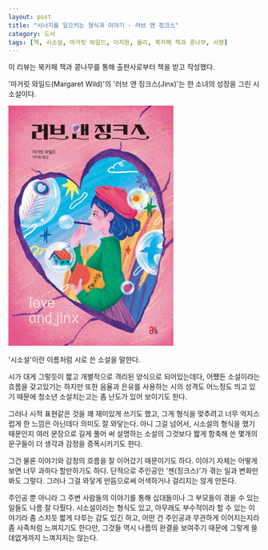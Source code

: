 ```yaml
---
layout: post
title: "시너지를 일으키는 형식과 이야기 - 러브 앤 징크스"
category: 도서
tags: [책, 시소설, 마거릿 와일드, 이지원, 올리, 북카페 책과 콩나무, 서평]
---
```


<div class="ftc-ad-notice">
이 리뷰는 북카페 책과 콩나무를 통해 출판사로부터 책을 받고 작성했다.
</div>



'마거릿 와일드(Margaret Wild)'의
'러브 앤 징크스(Jinx)'는
한 소녀의 성장을 그린 시소설이다.

![표지](/images/book/jinx-book.jpg)

'시소설'이란 이름처럼 시로 쓴 소설을 말한다.

시가 대게 그렇듯이 짧고 개별적으로 격리된 양식으로 되어있는데다,
어쨌든 소설이라는 흐름을 갖고있기는 하지만
또한 음율과 은유를 사용하는 시의 성격도 어느정도 띄고 있기 때문에
청소년 소설치는고는 좀 난도가 있어 보이기도 한다.

그러나 시적 표현같은 것을 꽤 재미있게 쓰기도 했고,
그게 형식을 맞추려고 너무 억지스럽게 한 느낌은 아닌데다
의미도 잘 와닿는다.
아니 그걸 넘어서, 시소설의 형식을 했기 때문인지
여러 문장으로 길게 풀어 써 설명하는 소설의 그것보다
짧게 함축해 쓴 몇개의 문구들이 더 생각과 감정을 증폭시키기도 한다.

그건 물론 이야기와 감정의 흐름을 잘 이어갔기 때문이기도 하다.
이야기 자체는 어떻게 보면 너무 과하다 할만하기도 하다.
단적으로 주인공인 '젠(징크스)'가 겪는 일과 변화만 봐도 그렇다.
그러나 그걸 와닿게 만듬으로써 어색하거나 걸리지는 않게 만든다.

주인공 뿐 아니라 그 주변 사람들의 이야기를 통해 십대들이나 그 부모들이 겪을 수 있는 일들도 나름 잘 다뤘다.
시소설이라는 형식도 있고, 아무래도 부수적이라 할 수 있는 이야기라 좀 스치듯 짧게 다루는 감도 있긴 하고,
어떤 건 주인공과 무관하게 이어지는지라 좀 사족처럼 느껴지기도 한다만,
그것들 역시 나름의 완결을 보여주기 때문에
그렇게 쓸데없게까지 느껴지지는 않는다.
